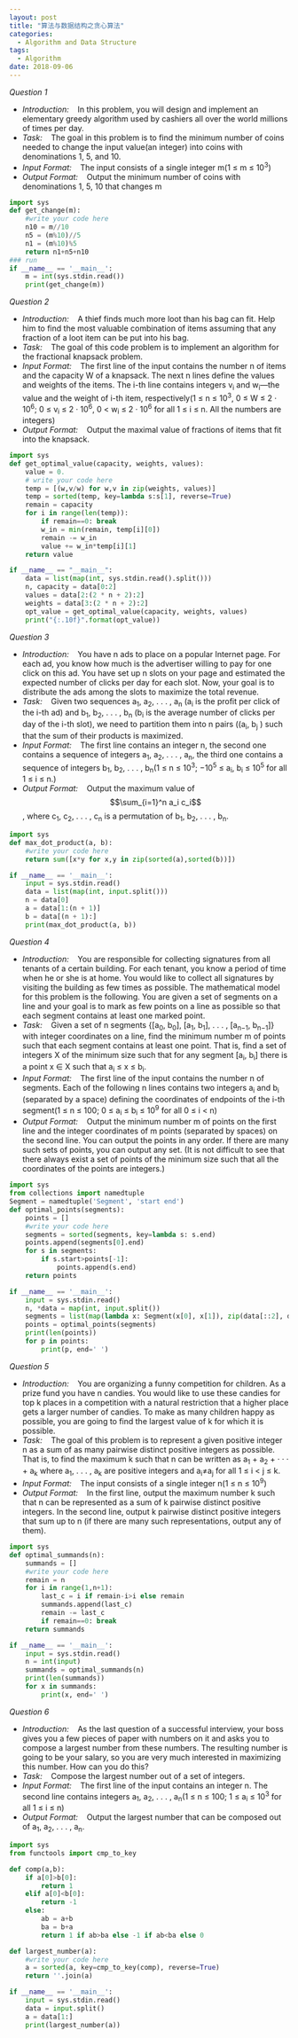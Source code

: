 ```yaml
---
layout: post
title: "算法与数据结构之贪心算法"
categories:
  - Algorithm and Data Structure
tags:
  - Algorithm
date: 2018-09-06
---
```


*Question 1*
+ *Introduction:* &nbsp;&nbsp; In this problem, you will design and implement an elementary greedy algorithm used by cashiers all over the world millions of times per day.
+ *Task:* &nbsp;&nbsp; The goal in this problem is to find the minimum number of coins needed to change the input value(an integer) into coins with denominations 1, 5, and 10.
+ *Input Format:* &nbsp;&nbsp; The input consists of a single integer m(1 ≤ m ≤ 10<sup>3</sup>)
+ *Output Format:* &nbsp;&nbsp; Output the minimum number of coins with denominations 1, 5, 10 that changes m

```python
import sys
def get_change(m):
    #write your code here
    n10 = m//10
    n5 = (m%10)//5
    n1 = (m%10)%5
    return n1+n5+n10
### run
if __name__ == '__main__':
    m = int(sys.stdin.read())
    print(get_change(m))
```

*Question 2*
+ *Introduction:* &nbsp;&nbsp; A thief finds much more loot than his bag can fit. Help him to find the most valuable combination of items assuming that any fraction of a loot item can be put into his bag.
+ *Task:* &nbsp;&nbsp; The goal of this code problem is to implement an algorithm for the fractional knapsack problem.
+ *Input Format:* &nbsp;&nbsp; The first line of the input contains the number n of items and the capacity W of a knapsack. The next n lines define the values and weights of the items. The i-th line contains integers v<sub>i</sub> and w<sub>i</sub>—the value and the weight of i-th item, respectively(1 ≤ n ≤ 10<sup>3</sup>, 0 ≤ W ≤ 2 · 10<sup>6</sup>; 0 ≤ v<sub>i</sub> ≤ 2 · 10<sup>6</sup>, 0 < w<sub>i</sub> ≤ 2 · 10<sup>6</sup> for all 1 ≤ i ≤ n. All the numbers are integers)
+ *Output Format:* &nbsp;&nbsp; Output the maximal value of fractions of items that fit into the knapsack.

```python
import sys
def get_optimal_value(capacity, weights, values):
    value = 0.
    # write your code here
    temp = [(w,v/w) for w,v in zip(weights, values)]
    temp = sorted(temp, key=lambda s:s[1], reverse=True)
    remain = capacity
    for i in range(len(temp)):
    	if remain==0: break
    	w_in = min(remain, temp[i][0])
    	remain -= w_in
    	value += w_in*temp[i][1]
    return value

if __name__ == "__main__":
    data = list(map(int, sys.stdin.read().split()))
    n, capacity = data[0:2]
    values = data[2:(2 * n + 2):2]
    weights = data[3:(2 * n + 2):2]
    opt_value = get_optimal_value(capacity, weights, values)
    print("{:.10f}".format(opt_value))
```

*Question 3*
+ *Introduction:* &nbsp;&nbsp; You have n ads to place on a popular Internet page. For each ad, you know how much is the advertiser willing to pay for one click on this ad. You have set up n slots on your page and estimated the expected number of clicks per day for each slot. Now, your goal is to distribute the ads among the slots to maximize the total revenue.
+ *Task:* &nbsp;&nbsp; Given two sequences a<sub>1</sub>, a<sub>2</sub>, . . . , a<sub>n</sub> (a<sub>i</sub> is the profit per click of the i-th ad) and b<sub>1</sub>, b<sub>2</sub>, . . . , b<sub>n</sub> (b<sub>i</sub> is the average number of clicks per day of the i-th slot), we need to partition them into n pairs ((a<sub>i</sub>, b<sub>j</sub> ) such that the sum of their products is maximized.
+ *Input Format:* &nbsp;&nbsp; The first line contains an integer n, the second one contains a sequence of integers a<sub>1</sub>, a<sub>2</sub>, . . . , a<sub>n</sub>, the third one contains a sequence of integers b<sub>1</sub>, b<sub>2</sub>, . . . , b<sub>n</sub>(1 ≤ n ≤ 10<sup>3</sup>; −10<sup>5</sup> ≤ a<sub>i</sub>, b<sub>i</sub> ≤ 10<sup>5</sup> for all 1 ≤ i ≤ n.)
+ *Output Format:* &nbsp;&nbsp; Output the maximum value of $$\sum_{i=1}^n a_i c_i$$, where c<sub>1</sub>, c<sub>2</sub>, . . . , c<sub>n</sub> is a permutation of b<sub>1</sub>, b<sub>2</sub>, . . . , b<sub>n</sub>.

```python
import sys
def max_dot_product(a, b):
    #write your code here
    return sum([x*y for x,y in zip(sorted(a),sorted(b))])

if __name__ == '__main__':
    input = sys.stdin.read()
    data = list(map(int, input.split()))
    n = data[0]
    a = data[1:(n + 1)]
    b = data[(n + 1):]
    print(max_dot_product(a, b))
```

*Question 4*
+ *Introduction:* &nbsp;&nbsp; You are responsible for collecting signatures from all tenants of a certain building. For each tenant, you know a period of time when he or she is at home. You would like to collect all signatures by visiting the building as few times as possible. The mathematical model for this problem is the following. You are given a set of segments on a line and your goal is to mark as few points on a line as possible so that each segment contains at least one marked point.
+ *Task:* &nbsp;&nbsp; Given a set of n segments {[a<sub>0</sub>, b<sub>0</sub>], [a<sub>1</sub>, b<sub>1</sub>], . . . , [a<sub>n−1</sub>, b<sub>n−1</sub>]} with integer coordinates on a line, find the minimum number m of points such that each segment contains at least one point. That is, find a set of integers X of the minimum size such that for any segment [a<sub>i</sub>, b<sub>i</sub>] there is a point x ∈ X such that a<sub>i</sub> ≤ x ≤ b<sub>i</sub>.
+ *Input Format:* &nbsp;&nbsp; The first line of the input contains the number n of segments. Each of the following n lines contains two integers a<sub>i</sub> and b<sub>i</sub> (separated by a space) defining the coordinates of endpoints of the i-th segment(1 ≤ n ≤ 100; 0 ≤ a<sub>i</sub> ≤ b<sub>i</sub> ≤ 10<sup>9</sup> for all 0 ≤ i < n)
+ *Output Format:* &nbsp;&nbsp; Output the minimum number m of points on the first line and the integer coordinates of m points (separated by spaces) on the second line. You can output the points in any order. If there are many such sets of points, you can output any set. (It is not difficult to see that there always exist a set of points of the minimum size such that all the coordinates of the points are integers.)

```python
import sys
from collections import namedtuple
Segment = namedtuple('Segment', 'start end')
def optimal_points(segments):
    points = []
    #write your code here
    segments = sorted(segments, key=lambda s: s.end)
    points.append(segments[0].end)
    for s in segments:
        if s.start>points[-1]:
            points.append(s.end)
    return points

if __name__ == '__main__':
    input = sys.stdin.read()
    n, *data = map(int, input.split())
    segments = list(map(lambda x: Segment(x[0], x[1]), zip(data[::2], data[1::2])))
    points = optimal_points(segments)
    print(len(points))
    for p in points:
        print(p, end=' ')
```

*Question 5*
+ *Introduction:* &nbsp;&nbsp; You are organizing a funny competition for children. As a prize fund you have n candies. You would like to use these candies for top k places in a competition with a natural restriction that a higher place gets a larger number of candies. To make as many children happy as possible, you are going to find the largest value of k for which it is possible.
+ *Task:* &nbsp;&nbsp; The goal of this problem is to represent a given positive integer n as a sum of as many pairwise distinct positive integers as possible. That is, to find the maximum k such that n can be written as a<sub>1</sub> + a<sub>2</sub> + · · · + a<sub>k</sub> where a<sub>1</sub>, . . . , a<sub>k</sub> are positive integers and a<sub>i</sub>&ne;a<sub>j</sub> for all 1 ≤ i < j ≤ k.
+ *Input Format:* &nbsp;&nbsp; The input consists of a single integer n(1 ≤ n ≤ 10<sup>9</sup>)
+ *Output Format:* &nbsp;&nbsp; In the first line, output the maximum number k such that n can be represented as a sum of k pairwise distinct positive integers. In the second line, output k pairwise distinct positive integers that sum up to n (if there are many such representations, output any of them).

```python
import sys
def optimal_summands(n):
    summands = []
    #write your code here
    remain = n
    for i in range(1,n+1):
        last_c = i if remain-i>i else remain
        summands.append(last_c)
        remain -= last_c
        if remain==0: break
    return summands

if __name__ == '__main__':
    input = sys.stdin.read()
    n = int(input)
    summands = optimal_summands(n)
    print(len(summands))
    for x in summands:
        print(x, end=' ')
```

*Question 6*
+ *Introduction:* &nbsp;&nbsp; As the last question of a successful interview, your boss gives you a few pieces of paper with numbers on it and asks you to compose a largest number from these numbers. The resulting number is going to be your salary, so you are very much interested in maximizing this number. How can you do this?
+ *Task:* &nbsp;&nbsp; Compose the largest number out of a set of integers.
+ *Input Format:* &nbsp;&nbsp; The first line of the input contains an integer n. The second line contains integers a<sub>1</sub>, a<sub>2</sub>, . . . , a<sub>n</sub>(1 ≤ n ≤ 100; 1 ≤ a<sub>i</sub> ≤ 10<sup>3</sup> for all 1 ≤ i ≤ n)
+ *Output Format:* &nbsp;&nbsp; Output the largest number that can be composed out of a<sub>1</sub>, a<sub>2</sub>, . . . , a<sub>n</sub>.

```python
import sys
from functools import cmp_to_key

def comp(a,b):
    if a[0]>b[0]:
        return 1
    elif a[0]<b[0]:
        return -1
    else:
        ab = a+b
        ba = b+a
        return 1 if ab>ba else -1 if ab<ba else 0

def largest_number(a):
    #write your code here
    a = sorted(a, key=cmp_to_key(comp), reverse=True)
    return ''.join(a)

if __name__ == '__main__':
    input = sys.stdin.read()
    data = input.split()
    a = data[1:]
    print(largest_number(a))
```
